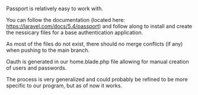 Passport is relatively easy to work with.

You can follow the documentation (located here: https://laravel.com/docs/5.4/passport) and follow along to install and create the nessicary files for a base authentication application.

As most of the files do not exist, there should no merge conflicts (if any) when pushing to the main branch.

Oauth is generated in our home.blade.php file allowing for manual creation of users and passwords.

The process is very generalized and could probably be refined to be more specific to our program, but as of now it works.
